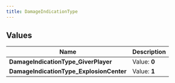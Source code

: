 ```yaml
---
title: DamageIndicationType
---
```


## Values
| Name | Description |
| ---- | ----------- |
| **DamageIndicationType_GiverPlayer** | Value: **0** |
| **DamageIndicationType_ExplosionCenter** | Value: **1** |

